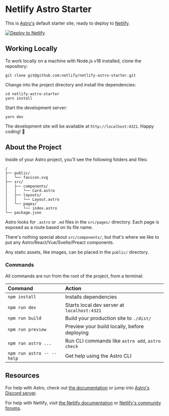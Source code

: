 # Netlify Astro Starter

This is [Astro's](https://astro.build) default starter site, ready to deploy to [Netlify](https://www.netlify.com/).

[![Deploy to Netlify](https://www.netlify.com/img/deploy/button.svg)](https://app.netlify.com/start/deploy?repository=https://github.com/netlify/netlify-astro-starter)

## Working Locally

To work locally on a machine with Node.js v18 installed, clone the repository:

    git clone git@github.com:netlify/netlify-astro-starter.git

Change into the project directory and install the dependencies:

    cd netlify-astro-starter
    yarn install

Start the development server:

    yarn dev

The development site will be available at `http://localhost:4321`. Happy coding! 🚀

## About the Project

Inside of your Astro project, you'll see the following folders and files:

```text
/
├── public/
│   └── favicon.svg
├── src/
│   ├── components/
│   │   └── Card.astro
│   ├── layouts/
│   │   └── Layout.astro
│   └── pages/
│       └── index.astro
└── package.json
```

Astro looks for `.astro` or `.md` files in the `src/pages/` directory. Each page is exposed as a route based on its file name.

There's nothing special about `src/components/`, but that's where we like to put any Astro/React/Vue/Svelte/Preact components.

Any static assets, like images, can be placed in the `public/` directory.

### Commands

All commands are run from the root of the project, from a terminal:

| Command                   | Action                                           |
| :------------------------ | :----------------------------------------------- |
| `npm install`             | Installs dependencies                            |
| `npm run dev`             | Starts local dev server at `localhost:4321`      |
| `npm run build`           | Build your production site to `./dist/`          |
| `npm run preview`         | Preview your build locally, before deploying     |
| `npm run astro ...`       | Run CLI commands like `astro add`, `astro check` |
| `npm run astro -- --help` | Get help using the Astro CLI                     |

## Resources

For help with Astro, check out [the documentation](https://docs.astro.build) or jump into [Astro's Discord server](https://astro.build/chat).

For help with Netlify, visit [the Netlify documentation](https://docs.netlify.com) or [Netlify's community forums](https://answers.netlify.com/).
